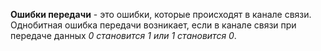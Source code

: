 **Ошибки передачи** - это ошибки, которые происходят в канале связи. Однобитная ошибка передачи возникает, если в канале связи при передаче данных *0 становится 1 или 1 становится 0*.